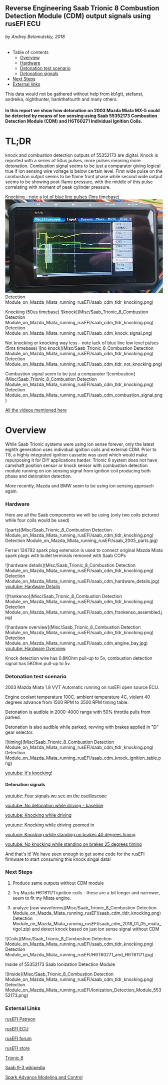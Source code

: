 ## Reverse Engineering Saab Trionic 8 Combustion Detection Module (CDM) output signals using rusEFI ECU

###### by Andrey Belomutskiy, 2018

* Table of contents
  * [Overview](https://github.com/rusefi/rusefi_documentation/tree/master/misc/Saab_Trionic_8_Combustion%20Detection%20Module_on_Mazda_Miata_running_rusEFI#overview)
  * [Hardware](https://github.com/rusefi/rusefi_documentation/tree/master/misc/Saab_Trionic_8_Combustion%20Detection%20Module_on_Mazda_Miata_running_rusEFI#hardware)
  * [Detonation test scenario](https://github.com/rusefi/rusefi_documentation/tree/master/misc/Saab_Trionic_8_Combustion%20Detection%20Module_on_Mazda_Miata_running_rusEFI#detonation-test-scenario)
  * [Detonation signals](https://github.com/rusefi/rusefi_documentation/tree/master/misc/Saab_Trionic_8_Combustion%20Detection%20Module_on_Mazda_Miata_running_rusEFI#detonation-signals)
* [Next Steps](https://github.com/rusefi/rusefi_documentation/tree/master/misc/Saab_Trionic_8_Combustion%20Detection%20Module_on_Mazda_Miata_running_rusEFI#next-steps)  
* [External links](https://github.com/rusefi/rusefi_documentation/tree/master/misc/Saab_Trionic_8_Combustion%20Detection%20Module_on_Mazda_Miata_running_rusEFI#external-links)


This data would not be gathered without help from kb1gtt, stefanst, andreika, nighthunter, hankthefourth and many others.

#### In this report we show how detonation on 2003 Mazda Miata MX-5 could be detected by means of ion sensing using Saab 55352173 Combustion Detection Module (CDM) and H6T60271 Individual Ignition Coils.

# TL;DR
knock and combustion detection outputs of 55352173 are digital. Knock is reported with a series of 50us pulses, more pulses
meaning more detonation. Combustion signal seems to be just a comparator giving logical true if ion sensing wire voltage is below certain level. First wide pulse on the combustion output seems to be flame front phase while second wide output
seems to be showing post-flame pressure, with the middle of this pulse correlating with moment of peak cylinder pressure.

Knocking - note a lot of blue line pulses (1ms timebase)
![knock](<Misc/Saab_Trionic_8_Combustion Detection Module_on_Mazda_Miata_running_rusEFI/saab_cdm_tldr_knocking.png>) Detection Module_on_Mazda_Miata_running_rusEFI/saab_cdm_tldr_knocking.png)

Knocking (50us timebase)
![knock](Misc/Saab_Trionic_8_Combustion Detection Module_on_Mazda_Miata_running_rusEFI/saab_cdm_tldr_knocking.png) Detection Module_on_Mazda_Miata_running_rusEFI/saab_cdm_knock_signal.png)

Not knocking or knocking way less - note lack of blue line low level pulses (5ms timebase)
![no knock](Misc/Saab_Trionic_8_Combustion Detection Module_on_Mazda_Miata_running_rusEFI/saab_cdm_tldr_knocking.png) Detection Module_on_Mazda_Miata_running_rusEFI/saab_cdm_tldr_not_knocking.png)

Combustion signal seem to be just a comparator
![combustion](Misc/Saab_Trionic_8_Combustion Detection Module_on_Mazda_Miata_running_rusEFI/saab_cdm_tldr_knocking.png) Detection Module_on_Mazda_Miata_running_rusEFI/saab_cdm_combustion_signal.png)

[All the videos mentioned here](https://www.youtube.com/watch?v=1y1dXTg9iMg&list=PLwj_BUeepTNB6eddVd7_KtyqiFYOJ75jy)

# Overview

While Saab Trionic systems were using ion sense forever, only the latest eighth generation
uses individual ignition coils and external CDM. Prior to T8, a highly integrated ignition cassette was used which would
make repurposing it for DIY applications harder.
Trionic 8 system does not have camshaft position sensor or knock sensor with combustion detection module running on ion sensing
signal from ignition coil producing both phase and detonation detection.  

More recently, Mazda and BMW seem to be using ion sensing approach again.

### Hardware

Here are all the Saab components we will be using (only two coils pictured while four coils would be used)

![parts](Misc/Saab_Trionic_8_Combustion Detection Module_on_Mazda_Miata_running_rusEFI/saab_cdm_tldr_knocking.png) Detection Module_on_Mazda_Miata_running_rusEFI/saab_2005_parts.jpg)

Ferrari 124792 spark plug extension is used to connect original Mazda Miata spark plugs with bullet terminals removed with Saab COPs

![hardware details](Misc/Saab_Trionic_8_Combustion Detection Module_on_Mazda_Miata_running_rusEFI/saab_cdm_tldr_knocking.png) Detection Module_on_Mazda_Miata_running_rusEFI/saab_cdm_hardware_details.jpg)
[youtube: Hardware Details](https://youtu.be/rUZ_-_hRnDU)

![frankenso](Misc/Saab_Trionic_8_Combustion Detection Module_on_Mazda_Miata_running_rusEFI/saab_cdm_tldr_knocking.png) Detection Module_on_Mazda_Miata_running_rusEFI/saab_cdm_frankenso_assembled.jpg)

![hardware overview](Misc/Saab_Trionic_8_Combustion Detection Module_on_Mazda_Miata_running_rusEFI/saab_cdm_tldr_knocking.png) Detection Module_on_Mazda_Miata_running_rusEFI/saab_cdm_engine_bay.jpg)
[youtube: Hardware Overview](https://www.youtube.com/watch?v=1y1dXTg9iMg)

Knock detection wire has 0.8KOhm pull-up to 5v, combustion detection signal has 5KOhm pull-up to 5v.

### Detonation test scenario

2003 Mazda Miata 1.8 VVT Automatic running on rusEFI open source ECU.

Engine coolant temperature 100C, ambient temperature 4C, violent 40 degrees advance from 1500 RPM to 3500 RPM timing table.

Detonation is audible in 2000-4000 range with 50% throttle pulls from parked.

Detonation is also audible while parked, revving with brakes applied in "D" gear selector.

![timing](Misc/Saab_Trionic_8_Combustion Detection Module_on_Mazda_Miata_running_rusEFI/saab_cdm_tldr_knocking.png) Detection Module_on_Mazda_Miata_running_rusEFI/saab_cdm_knock_ignition_table.png)

[youtube: It's knocking!](https://youtu.be/FQ9ii0eXjmA)

#### Detonation signals
[youtube: Four signals we see on the oscilloscope](https://youtu.be/7aafaZgr2AE)

[youtube: No detonation while driving - baseline](https://youtu.be/2fNrJ7NDFm8)

[youtube: Knocking while driving](https://youtu.be/eehx5zH8igI)

[youtune: Knocking while driving zoomed in](https://youtu.be/QXTaa1mGbwE)

[youtune: Knocking while standing on brakes 40 degrees timing](https://youtu.be/ylvMqOD50bY)

[youtube: No knocking while standing on brakes 25 degrees timing](https://youtu.be/jS3LXw_v9ls)

And that's it! We have seen enough to get some code for the rusEFI firmware to start consuming this knock singal data!

### Next Steps

1) Produce same outputs without CDM module

2) Try Mazda H6T61171 ignition coils - these are a bit longer and narrower, seem to fit my Miata engine.

3) analyze [raw waveforms](Misc/Saab_Trionic_8_Combustion Detection Module_on_Mazda_Miata_running_rusEFI/saab_cdm_tldr_knocking.png) Detection Module_on_Mazda_Miata_running_rusEFI/saab_cdm_2018_01_05_miata_rigol.zip) and detect knock based on just ion sense signal without CDM

![Coils](Misc/Saab_Trionic_8_Combustion Detection Module_on_Mazda_Miata_running_rusEFI/saab_cdm_tldr_knocking.png) Detection Module_on_Mazda_Miata_running_rusEFI/H6T60271_and_H6T61171.jpg)

Inside of 55352173 Saab Ionization Detection Module

![Inside](Misc/Saab_Trionic_8_Combustion Detection Module_on_Mazda_Miata_running_rusEFI/saab_cdm_tldr_knocking.png) Detection Module_on_Mazda_Miata_running_rusEFI/Ionization_Detection_Module_55352173.png)

### External Links

[rusEFI Patreon](https://www.patreon.com/rusefi)

[rusEFI ECU](https://www.rusefi.com/)

[rusEFI forum](https://www.rusefi.com/forum/)

[rusEFI store](https://www.tindie.com/stores/russian/)

[Trionic 8](https://en.wikipedia.org/wiki/Trionic_8)

[Saab 9-3 wikipedia](https://en.wikipedia.org/wiki/Saab_9-3#Second_generation_(2003%E2%80%932014)) 

[Spark Advance Modeling and Control](http://www.fs.isy.liu.se/Publications/PhD/99_PhD_580_LE.pdf)
